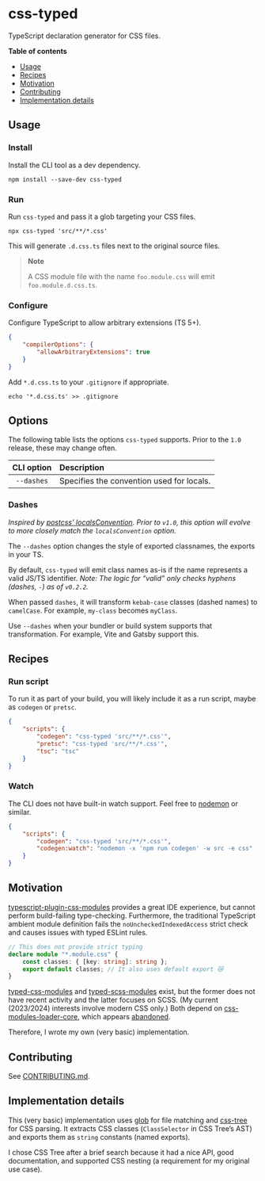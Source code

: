 # css-typed

TypeScript declaration generator for CSS files.

**Table of contents**

- [Usage](#usage)
- [Recipes](#recipes)
- [Motivation](#motivation)
- [Contributing](#contributing)
- [Implementation details](#implementation-details)

## Usage

### Install

Install the CLI tool as a dev dependency.

```shell
npm install --save-dev css-typed
```

### Run

Run `css-typed` and pass it a glob targeting your CSS files.

```shell
npx css-typed 'src/**/*.css'
```

This will generate `.d.css.ts` files next to the original source files.

> **Note**
>
> A CSS module file with the name `foo.module.css` will emit `foo.module.d.css.ts`.

### Configure

Configure TypeScript to allow arbitrary extensions (TS 5+).

```json
{
	"compilerOptions": {
		"allowArbitraryExtensions": true
	}
}
```

Add `*.d.css.ts` to your `.gitignore` if appropriate.

```shell
echo '*.d.css.ts' >> .gitignore
```

## Options

The following table lists the options `css-typed` supports.
Prior to the `1.0` release, these may change often.

| CLI option | Description                               |
| :--------: | :---------------------------------------- |
| `--dashes` | Specifies the convention used for locals. |

### Dashes

_Inspired by [postcss’ localsConvention](https://github.com/madyankin/postcss-modules/tree/master#localsconvention).
Prior to `v1.0`, this option will evolve to more closely match the `localsConvention` option._

The `--dashes` option changes the style of exported classnames, the exports in your TS.

By default, `css-typed` will emit class names as-is if the name represents a valid JS/TS identifier.
_Note: The logic for “valid” only checks hyphens (dashes, `-`) as of `v0.2.2`._

When passed `dashes`, it will transform `kebab-case` classes (dashed names) to `camelCase`.
For example, `my-class` becomes `myClass`.

Use `--dashes` when your bundler or build system supports that transformation.
For example, Vite and Gatsby support this.

## Recipes

### Run script

To run it as part of your build, you will likely include it as a run script, maybe as `codegen` or `pretsc`.

```json
{
	"scripts": {
		"codegen": "css-typed 'src/**/*.css'",
		"pretsc": "css-typed 'src/**/*.css'",
		"tsc": "tsc"
	}
}
```

### Watch

The CLI does not have built-in watch support.
Feel free to [nodemon] or similar.

```json
{
	"scripts": {
		"codegen": "css-typed 'src/**/*.css'",
		"codegen:watch": "nodemon -x 'npm run codegen' -w src -e css"
	}
}
```

[nodemon]: https://www.npmjs.com/package/nodemon

## Motivation

[typescript-plugin-css-modules] provides a great IDE experience, but cannot perform build-failing type-checking.
Furthermore, the traditional TypeScript ambient module definition fails the `noUncheckedIndexedAccess` strict check and causes issues with typed ESLint rules.

```ts
// This does not provide strict typing
declare module "*.module.css" {
	const classes: { [key: string]: string };
	export default classes; // It also uses default export 😿
}
```

[typed-css-modules] and [typed-scss-modules] exist, but the former does not have recent activity and the latter focuses on SCSS.
(My current (2023/2024) interests involve modern CSS only.)
Both depend on [css-modules-loader-core], which appears [abandoned][174].

Therefore, I wrote my own (very basic) implementation.

[typescript-plugin-css-modules]: https://www.npmjs.com/package/typescript-plugin-css-modules
[typed-css-modules]: https://www.npmjs.com/package/typed-css-modules
[typed-scss-modules]: https://www.npmjs.com/package/typed-scss-modules
[css-modules-loader-core]: https://www.npmjs.com/package/css-modules-loader-core
[174]: https://github.com/css-modules/css-modules-loader-core/issues/174

## Contributing

See [CONTRIBUTING.md](./CONTRIBUTING.md).

## Implementation details

This (very basic) implementation uses [glob] for file matching and [css-tree] for CSS parsing.
It extracts CSS classes (`ClassSelector` in CSS Tree’s AST) and exports them as `string` constants (named exports).

I chose CSS Tree after a brief search because it had a nice API, good documentation, and supported CSS nesting (a requirement for my original use case).

[glob]: https://www.npmjs.com/package/glob
[css-tree]: https://www.npmjs.com/package/css-tree
